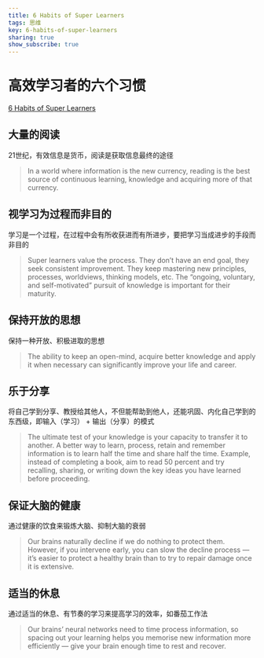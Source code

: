```yaml
---
title: 6 Habits of Super Learners
tags: 思维
key: 6-habits-of-super-learners
sharing: true
show_subscribe: true
---
```


# 高效学习者的六个习惯

[6 Habits of Super Learners](https://medium.com/personal-growth/6-habits-of-super-learners-63d466a254fd)

## 大量的阅读

21世纪，有效信息是货币，阅读是获取信息最终的途径

> In a world where information is the new currency, reading is the best source of continuous learning, knowledge and acquiring more of that currency.



## 视学习为过程而非目的

学习是一个过程，在过程中会有所收获进而有所进步，要把学习当成进步的手段而非目的

> Super learners value the process. They don’t have an end goal, they seek consistent improvement. They keep mastering new principles, processes, worldviews, thinking models, etc. The “ongoing, voluntary, and self-motivated” pursuit of knowledge is important for their maturity.



## 保持开放的思想

保持一种开放、积极进取的思想

> The ability to keep an open-mind, acquire better knowledge and apply it when necessary can significantly improve your life and career.





## 乐于分享

将自己学到分享、教授给其他人，不但能帮助到他人，还能巩固、内化自己学到的东西级，即输入（学习） + 输出（分享）的模式

> The ultimate test of your knowledge is your capacity to transfer it to another. A better way to learn, process, retain and remember information is to learn half the time and share half the time. Example, instead of completing a book, aim to read 50 percent and try recalling, sharing, or writing down the key ideas you have learned before proceeding.





## 保证大脑的健康

通过健康的饮食来锻炼大脑、抑制大脑的衰弱

> Our brains naturally decline if we do nothing to protect them. However, if you intervene early, you can slow the decline process — it’s easier to protect a healthy brain than to try to repair damage once it is extensive.



## 适当的休息

通过适当的休息、有节奏的学习来提高学习的效率，如番茄工作法

> Our brains’ neural networks need to time process information, so spacing out your learning helps you memorise new information more efficiently — give your brain enough time to rest and recover.






